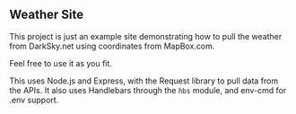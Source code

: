 ## Weather Site

This project is just an example site demonstrating how to pull the weather from DarkSky.net using coordinates from MapBox.com.

Feel free to use it as you fit.

This uses Node.js and Express, with the Request library to pull data from the APIs. It also uses Handlebars through the `hbs` module, and env-cmd for .env support.
